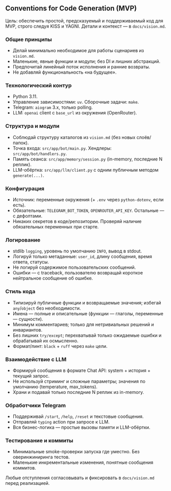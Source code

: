 ## Conventions for Code Generation (MVP)

Цель: обеспечить простой, предсказуемый и поддерживаемый код для MVP, строго следуя KISS и YAGNI. Детали и контекст — в `docs/vision.md`.

### Общие принципы
- Делай минимально необходимое для работы сценариев из `vision.md`.
- Маленькие, явные функции и модули; без DI и лишних абстракций.
- Предпочитай линейный поток исполнения и ранние возвраты.
- Не добавляй функциональность «на будущее».

### Технологический контур
- Python 3.11.
- Управление зависимостями: `uv`. Сборочные задачи: `make`.
- Telegram: `aiogram` 3.x, только polling.
- LLM: `openai` client с `base_url` из окружения (OpenRouter).

### Структура и модули
- Соблюдай структуру каталогов из `vision.md` (без новых слоёв/папок).
- Точка входа: `src/app/bot/main.py`. Хендлеры: `src/app/bot/handlers.py`.
- Память сеанса: `src/app/memory/session.py` (in-memory, последние N реплик).
- LLM-обёртка: `src/app/llm/client.py` с одним публичным методом `generate(...)`.

### Конфигурация
- Источник: переменные окружения (+ `.env` через `python-dotenv`, если есть).
- Обязательные: `TELEGRAM_BOT_TOKEN`, `OPENROUTER_API_KEY`. Остальные — с дефолтами.
- Никаких секретов в коде/репозитории. Проверяй наличие обязательных переменных при старте.

### Логирование
- stdlib `logging`, уровень по умолчанию `INFO`, вывод в stdout.
- Логируй только метаданные: `user_id`, длину сообщения, время ответа, статусы.
- Не логируй содержимое пользовательских сообщений.
- Ошибки — с traceback, пользователю возвращай короткое нейтральное сообщение об ошибке.

### Стиль кода
- Типизируй публичные функции и возвращаемые значения; избегай `any`/`object` без необходимости.
- Имена — полные и описательные (функции — глаголы, переменные — сущности).
- Минимум комментариев; только для нетривиальных решений и инвариантов.
- Без лишних `try/except`; перехватывай только ожидаемые ошибки и обрабатывай их осмысленно.
- Формат/линт: `black` + `ruff` через `make` цели.

### Взаимодействие с LLM
- Формируй сообщения в формате Chat API: system + история + текущий запрос.
- Не используй стриминг и сложные параметры; значения по умолчанию (temperature, max_tokens).
- Храни и подавай только последние N реплик из in-memory.

### Обработчики Telegram
- Поддерживай `/start`, `/help`, `/reset` и текстовые сообщения.
- Отправляй `typing` action при запросе к LLM.
- Вся бизнес-логика — простые вызовы памяти и LLM-обёртки.

### Тестирование и коммиты
- Минимальные smoke-проверки запуска где уместно. Без оверинжиниринга тестов.
- Маленькие инкрементальные изменения, понятные сообщения коммитов.

Любые отступления согласовывать и фиксировать в `docs/vision.md` перед реализацией.


